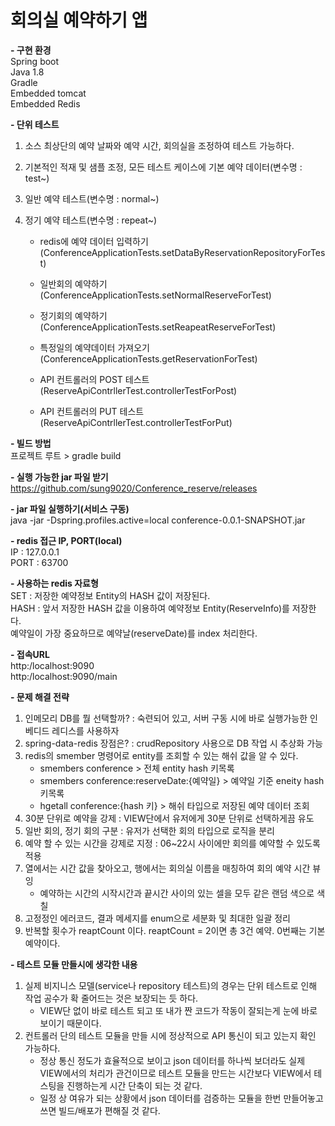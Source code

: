 # 회의실 예약하기 앱

**- 구현 환경**  
Spring boot  
Java 1.8  
Gradle  
Embedded tomcat  
Embedded Redis  

**- 단위 테스트**  

1) 소스 최상단의 예약 날짜와 예약 시간, 회의실을 조정하여 테스트 가능하다.  
2) 기본적인 적재 및 샘플 조정, 모든 테스트 케이스에 기본 예약 데이터(변수명 : test~)  
3) 일반 예약 테스트(변수명 : normal~)  
4) 정기 예약 테스트(변수명 : repeat~) 

   - redis에 예약 데이터 입력하기(ConferenceApplicationTests.setDataByReservationRepositoryForTest)  
   - 일반회의 예약하기(ConferenceApplicationTests.setNormalReserveForTest)  
   - 정기회의 예약하기(ConferenceApplicationTests.setReapeatReserveForTest)    
   - 특정일의 예약데이터 가져오기(ConferenceApplicationTests.getReservationForTest)  

   - API 컨트롤러의 POST 테스트(ReserveApiContrllerTest.controllerTestForPost)
   - API 컨트롤러의 PUT 테스트(ReserveApiContrllerTest.controllerTestForPut)
 

**- 빌드 방법**  
프로젝트 루트 > gradle build  

**- 실행 가능한 jar 파일 받기**  
https://github.com/sung9020/Conference_reserve/releases  


**- jar 파일 실행하기(서비스 구동)**  
java -jar -Dspring.profiles.active=local conference-0.0.1-SNAPSHOT.jar  


**- redis 접근 IP, PORT(local)**  
IP : 127.0.0.1  
PORT : 63700


**- 사용하는 redis 자료형**  
SET : 저장한 예약정보 Entity의 HASH 값이 저장된다.  
HASH : 앞서 저장한 HASH 값을 이용하여 예약정보 Entity(ReserveInfo)를 저장한다.  
예약일이 가장 중요하므로 예약날(reserveDate)를 index 처리한다.  


**- 접속URL**  
http:/localhost:9090  
http:/localhost:9090/main


**- 문제 해결 전략**  
1. 인메모리 DB를 뭘 선택할까? : 숙련되어 있고, 서버 구동 시에 바로 실행가능한 인베디드 레디스를 사용하자
2. spring-data-redis 장점은? : crudRepository 사용으로 DB 작업 시 추상화 가능  
3. redis의 smember 명령어로 entity를 조회할 수 있는 해쉬 값을 알 수 있다.  
   - smembers conference > 전체 entity hash 키목록  
   - smembers conference:reserveDate:{예약일} > 예약일 기준 eneity hash 키목록  
   - hgetall conference:{hash 키} > 해쉬 타입으로 저장된 예약 데이터 조회  
3. 30분 단위로 예약을 강제 : VIEW단에서 유저에게 30분 단위로 선택하게끔 유도  
4. 일반 회의, 정기 회의 구분 : 유저가 선택한 회의 타입으로 로직을 분리  
5. 예약 할 수 있는 시간을 강제로 지정 : 06~22시 사이에만 회의를 예약할 수 있도록 적용  
6. 열에서는 시간 값을 찾아오고, 행에서는 회의실 이름을 매칭하여 회의 예약 시간 뷰잉
   - 예약하는 시간의 시작시간과 끝시간 사이의 있는 셀을 모두 같은 랜덤 색으로 색칠
7. 고정정인 에러코드, 결과 메세지를 enum으로 세분화 및 최대한 일괄 정리  
8. 반복할 횟수가 reaptCount 이다. reaptCount = 2이면 총 3건 예약. 0번째는 기본 예약이다.  


**- 테스트 모듈 만들시에 생각한 내용**
1. 실제 비지니스 모델(service나 repository 테스트)의 경우는 단위 테스트로 인해 작업 공수가 확 줄어드는 것은 보장되는 듯 하다.
    - VIEW단 없이 바로 테스트 되고 또 내가 짠 코드가 작동이 잘되는게 눈에 바로 보이기 때문이다.
2. 컨트롤러 단의 테스트 모듈을 만들 시에 정상적으로 API 통신이 되고 있는지 확인 가능하다.
    - 정상 통신 정도가 효율적으로 보이고 json 데이터를 하나씩 보더라도 실제 VIEW에서의 처리가 관건이므로 테스트 모듈을 만드는 시간보다 VIEW에서 테스팅을 진행하는게 시간 단축이 되는 것 같다.  
    - 일정 상 여유가 되는 상황에서 json 데이터를 검증하는 모듈을 한번 만들어놓고 쓰면 빌드/배포가 편해질 것 같다.
